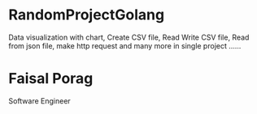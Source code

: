 # RandomProjectGolang
Data visualization with chart, Create CSV file, Read Write CSV file, Read from json file,
make http request and many more in single project ......


# Faisal Porag
Software Engineer
